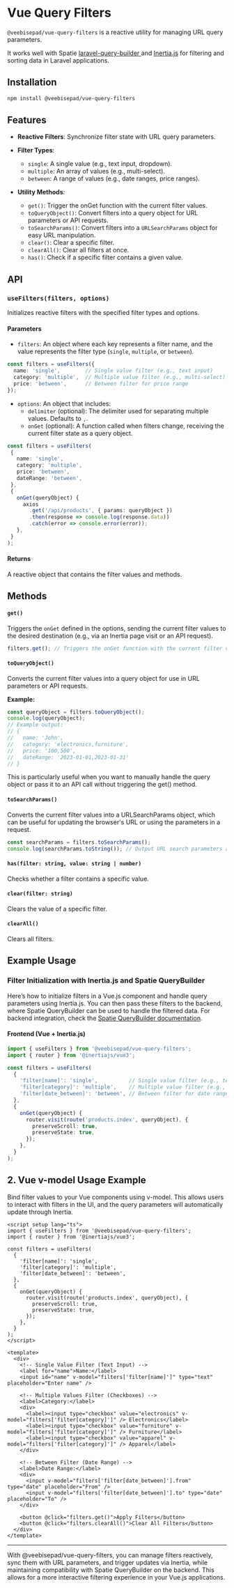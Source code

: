 # Vue Query Filters

`@veebisepad/vue-query-filters` is a reactive utility for managing URL query parameters. 

It works well with Spatie [laravel-query-builder
](https://spatie.be/docs/laravel-query-builder/v5/introduction) and [Inertia.js](https://inertiajs.com/) for filtering and sorting data in Laravel applications.

## Installation
```bash
npm install @veebisepad/vue-query-filters
```


## Features

- **Reactive Filters**: Synchronize filter state with URL query parameters.


- **Filter Types**:
  - `single`: A single value (e.g., text input, dropdown).
  - `multiple`: An array of values (e.g., multi-select).
  - `between`: A range of values (e.g., date ranges, price ranges).
- **Utility Methods**:
  - `get()`: Trigger the onGet function with the current filter values.
  - `toQueryObject()`: Convert filters into a query object for URL parameters or API requests.
  - `toSearchParams()`: Convert filters into a `URLSearchParams` object for easy URL manipulation.
  - `clear()`: Clear a specific filter.
  - `clearAll()`: Clear all filters at once.
  - `has()`: Check if a specific filter contains a given value.

## API

### `useFilters(filters, options)`

Initializes reactive filters with the specified filter types and options.

#### Parameters

- `filters`: An object where each key represents a filter name, and the value represents the filter type (`single`, `multiple`, or `between`).

```typescript
const filters = useFilters({
  name: 'single',        // Single value filter (e.g., text input)
  category: 'multiple',  // Multiple value filter (e.g., multi-select)
  price: 'between',      // Between filter for price range
});

```

- `options`: An object that includes:
  - `delimiter` (optional): The delimiter used for separating multiple values. Defaults to `,`.
  - `onGet` (optional): A function called when filters change, receiving the current filter state as a query object.
 ```typescript
const filters = useFilters(
  {
    name: 'single',
    category: 'multiple',
    price: 'between',
    dateRange: 'between',
  },
  {
    onGet(queryObject) {
      axios
        .get('/api/products', { params: queryObject })
        .then(response => console.log(response.data))
        .catch(error => console.error(error));
    },
  }
);

```


#### Returns

A reactive object that contains the filter values and methods.

## Methods

#### `get()`

Triggers the `onGet` defined in the options, sending the current filter values to the desired destination (e.g., via an Inertia page visit or an API request).
```typescript
filters.get(); // Triggers the onGet function with the current filter values
```

#### `toQueryObject()`

Converts the current filter values into a query object for use in URL parameters or API requests.

**Example:**
```typescript
const queryObject = filters.toQueryObject();
console.log(queryObject); 
// Example output:
// { 
//   name: 'John',
//   category: 'electronics,furniture',
//   price: '100,500',
//   dateRange: '2023-01-01,2023-01-31'
// }
```
This is particularly useful when you want to manually handle the query object or pass it to an API call without triggering the get() method.

#### `toSearchParams()`
Converts the current filter values into a URLSearchParams object, which can be useful for updating the browser's URL or using the parameters in a request.

```typescript
const searchParams = filters.toSearchParams();
console.log(searchParams.toString()); // Output URL search parameters as a string
```
#### `has(filter: string, value: string | number)`
Checks whether a filter contains a specific value.

#### `clear(filter: string)`
Clears the value of a specific filter.

#### `clearAll()`
Clears all filters.

## Example Usage
### Filter Initialization with Inertia.js and Spatie QueryBuilder

Here’s how to initialize filters in a Vue.js component and handle query parameters using Inertia.js. You can then pass these filters to the backend, where Spatie QueryBuilder can be used to handle the filtered data. For backend integration, check the [Spatie QueryBuilder documentation](https://spatie.be/docs/laravel-query-builder/v5/introduction).

#### Frontend (Vue + Inertia.js)

```typescript
import { useFilters } from '@veebisepad/vue-query-filters';
import { router } from '@inertiajs/vue3';

const filters = useFilters(
  {
    'filter[name]': 'single',          // Single value filter (e.g., text input)
    'filter[category]': 'multiple',    // Multiple value filter (e.g., multi-select)
    'filter[date_between]': 'between', // Between filter for date ranges
  },
  {
    onGet(queryObject) {
      router.visit(route('products.index', queryObject), {
        preserveScroll: true,
        preserveState: true,
      });
    },
  }
);
```

## 2. Vue v-model Usage Example
Bind filter values to your Vue components using v-model. This allows users to interact with filters in the UI, and the query parameters will automatically update through Inertia.
```vue
<script setup lang="ts">
import { useFilters } from '@veebisepad/vue-query-filters';
import { router } from '@inertiajs/vue3';

const filters = useFilters(
  {
    'filter[name]': 'single',
    'filter[category]': 'multiple',
    'filter[date_between]': 'between',
  },
  {
    onGet(queryObject) {
      router.visit(route('products.index', queryObject), {
        preserveScroll: true,
        preserveState: true,
      });
    },
  }
);
</script>

<template>
  <div>
    <!-- Single Value Filter (Text Input) -->
    <label for="name">Name:</label>
    <input id="name" v-model="filters['filter[name]']" type="text" placeholder="Enter name" />

    <!-- Multiple Values Filter (Checkboxes) -->
    <label>Category:</label>
    <div>
      <label><input type="checkbox" value="electronics" v-model="filters['filter[category]']" /> Electronics</label>
      <label><input type="checkbox" value="furniture" v-model="filters['filter[category]']" /> Furniture</label>
      <label><input type="checkbox" value="apparel" v-model="filters['filter[category]']" /> Apparel</label>
    </div>

    <!-- Between Filter (Date Range) -->
    <label>Date Range:</label>
    <div>
      <input v-model="filters['filter[date_between]'].from" type="date" placeholder="From" />
      <input v-model="filters['filter[date_between]'].to" type="date" placeholder="To" />
    </div>

    <button @click="filters.get()">Apply Filters</button>
    <button @click="filters.clearAll()">Clear All Filters</button>
  </div>
</template>

```

---
With @veebisepad/vue-query-filters, you can manage filters reactively, sync them with URL parameters, and trigger updates via Inertia, while maintaining compatibility with Spatie QueryBuilder on the backend. This allows for a more interactive filtering experience in your Vue.js applications.